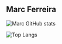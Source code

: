 ## Marc Ferreira

![Marc GitHub stats](https://github-readme-stats.vercel.app/api?username=ferreira029&count_private=true&show_icons=true&theme=radical)

![Top Langs](https://github-readme-stats.vercel.app/api/top-langs/?username=ferreira029&layout=compact&hide=css&theme=radical)


<!--
**direisc/direisc** is a ✨ _special_ ✨ repository because its `README.md` (this file) appears on your GitHub profile.

Here are some ideas to get you started:

- 🔭 I’m currently working on ...
- 🌱 I’m currently learning ...
- 👯 I’m looking to collaborate on ...
- 🤔 I’m looking for help with ...
- 💬 Ask me about ...
- 📫 How to reach me: ...
- 😄 Pronouns: ...
- ⚡ Fun fact: ...
-->
